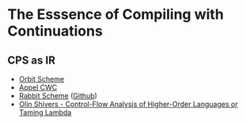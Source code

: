 # The Esssence of Compiling with Continuations

## CPS as IR

- [Orbit Scheme](https://cpsc.yale.edu/sites/default/files/files/tr445.pdf)
- [Appel CWC](https://ipfs.io/ipfs/bafykbzaceabhvspims3puqldlsbgomkgoo4bubvjblcb5kqjaiu44o2hmp3gc?filename=Andrew%20W.%20Appel%20-%20Compiling%20with%20Continuations%20%20-Cambridge%20University%20Press%20%281992%29.pdf)
- [Rabbit Scheme](https://dspace.mit.edu/handle/1721.1/6913) ([Github](https://github.com/dhess/rabbit-scheme))
- [Olin Shivers - Control-Flow Analysis of Higher-Order Languages or Taming Lambda](https://www.ccs.neu.edu/~shivers/papers/diss.pdf)
